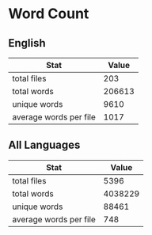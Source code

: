 # Word Count

## English

Stat | Value
---- | -----
total files | 203
total words | 206613
unique words | 9610
average words per file | 1017

## All Languages

Stat | Value
---- | -----
total files | 5396
total words | 4038229
unique words | 88461
average words per file | 748
